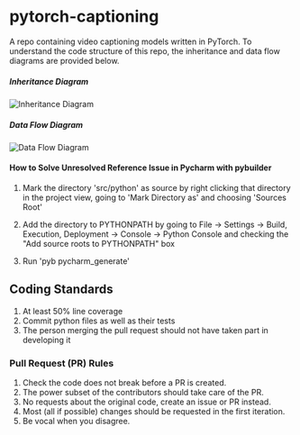 # pytorch-captioning

A repo containing video captioning models written in PyTorch. To understand the code structure of this repo, the inheritance and data flow diagrams are provided below.

##### Inheritance Diagram

![Inheritance Diagram](https://github.com/fmahdisoltani/misc2/blob/master/images/Inheritance_Diagram.jpg?raw=true "Inheritance Diagram")

##### Data Flow Diagram 
![Data Flow Diagram](https://github.com/TwentyBN/pytorch-captioning/blob/master/images/Data_Flow_Diagram.jpg?raw=true "Data Flow Diagram")

#### How to Solve Unresolved Reference Issue in Pycharm with pybuilder

1. Mark the directory 'src/python' as source by right clicking that directory in the project view, going to 'Mark Directory as' and choosing 'Sources Root'

2. Add the directory to PYTHONPATH by going to File -> Settings -> Build, Execution, Deployment -> Console -> Python Console and checking the "Add source roots to PYTHONPATH" box

3. Run 'pyb pycharm\_generate'   

## Coding Standards

1. At least 50% line coverage
2. Commit python files as well as their tests
3. The person merging the pull request should not have taken part in developing it

### Pull Request (PR) Rules

1. Check the code does not break before a PR is created.
2. The power subset of the contributors should take care of the PR.
3. No requests about the original code, create an issue or PR instead.
4. Most (all if possible) changes should be requested in the first iteration.
5. Be vocal when you disagree.
